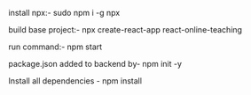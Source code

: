 install npx:-
sudo npm i -g npx

build base project:-
npx create-react-app react-online-teaching

run command:-
npm start

package.json added to backend by- npm init -y

Install all dependencies - npm install 
